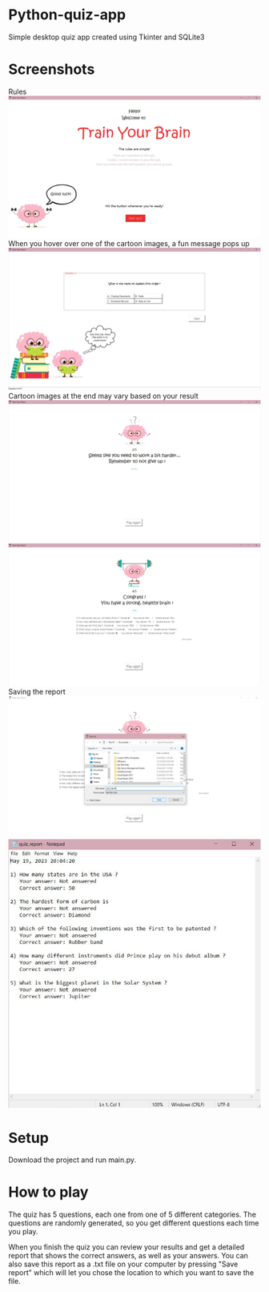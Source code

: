 # Python-quiz-app

Simple desktop quiz app created using Tkinter and SQLite3

# Screenshots

Rules 
![Screenshot](app_images/start.jpg)
When you hover over one of the cartoon images, a fun message pops up
![Screenshot](app_images/brain_cartoon_hover.jpg)
Cartoon images at the end may vary based on your result
![Screenshot](app_images/lose.jpg)
![Screenshot](app_images/win.jpg)
Saving the report
![Screenshot](app_images/save_report.jpg)
![Screenshot](app_images/quiz_report.jpg)

# Setup

Download the project and run main.py.

# How to play

The quiz has 5 questions, each one from one of 5 different categories. The questions are randomly generated, so you get different questions each time you play.

When you finish the quiz you can review your results and get a detailed report that shows the correct answers, as well as your answers.
You can also save this report as a .txt file on your computer by pressing "Save report" which will let you chose the location to which you want to save the file.
